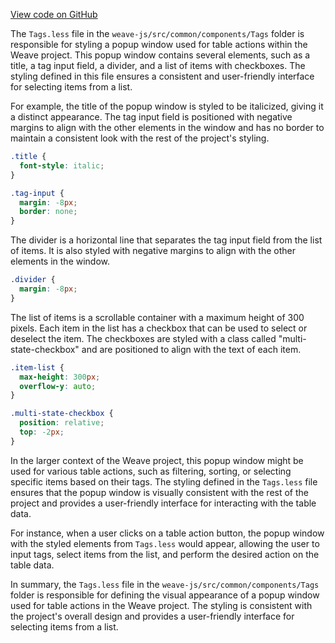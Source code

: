 [View code on GitHub](https://github.com/wandb/weave/.autodoc/docs/json/weave-js/src/common/components/Tags)

The `Tags.less` file in the `weave-js/src/common/components/Tags` folder is responsible for styling a popup window used for table actions within the Weave project. This popup window contains several elements, such as a title, a tag input field, a divider, and a list of items with checkboxes. The styling defined in this file ensures a consistent and user-friendly interface for selecting items from a list.

For example, the title of the popup window is styled to be italicized, giving it a distinct appearance. The tag input field is positioned with negative margins to align with the other elements in the window and has no border to maintain a consistent look with the rest of the project's styling.

```css
.title {
  font-style: italic;
}

.tag-input {
  margin: -8px;
  border: none;
}
```

The divider is a horizontal line that separates the tag input field from the list of items. It is also styled with negative margins to align with the other elements in the window.

```css
.divider {
  margin: -8px;
}
```

The list of items is a scrollable container with a maximum height of 300 pixels. Each item in the list has a checkbox that can be used to select or deselect the item. The checkboxes are styled with a class called "multi-state-checkbox" and are positioned to align with the text of each item.

```css
.item-list {
  max-height: 300px;
  overflow-y: auto;
}

.multi-state-checkbox {
  position: relative;
  top: -2px;
}
```

In the larger context of the Weave project, this popup window might be used for various table actions, such as filtering, sorting, or selecting specific items based on their tags. The styling defined in the `Tags.less` file ensures that the popup window is visually consistent with the rest of the project and provides a user-friendly interface for interacting with the table data.

For instance, when a user clicks on a table action button, the popup window with the styled elements from `Tags.less` would appear, allowing the user to input tags, select items from the list, and perform the desired action on the table data.

In summary, the `Tags.less` file in the `weave-js/src/common/components/Tags` folder is responsible for defining the visual appearance of a popup window used for table actions in the Weave project. The styling is consistent with the project's overall design and provides a user-friendly interface for selecting items from a list.
